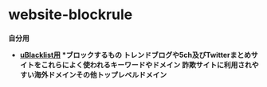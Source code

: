 # website-blockrule　
<strong>自分用<strong>
* <strong>[uBlacklist用](https://raw.githubusercontent.com/mori-jio/website-blockrule/main/ublacklist.txt)<strong>
*ブロックするもの
トレンドブログや5ch及びTwitterまとめサイトをこれらによく使われるキーワードやドメイン
詐欺サイトに利用されやすい海外ドメインその他トップレベルドメイン
